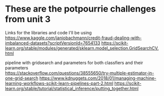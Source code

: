 # These are the potpourrie challenges from unit 3


Links for the libraries and code I'll be using<br>
https://www.kaggle.com/janiobachmann/credit-fraud-dealing-with-imbalanced-datasets?scriptVersionId=7654133
https://scikit-learn.org/stable/modules/generated/sklearn.model_selection.GridSearchCV.html

pipeline with gridsearch and parameters for both classfiers and their parameters<br>
https://stackoverflow.com/questions/38555650/try-multiple-estimator-in-one-grid-search
https://www.kdnuggets.com/2018/01/managing-machine-learning-workflows-scikit-learn-pipelines-part-2.html
https://scikit-learn.org/stable/tutorial/statistical_inference/putting_together.html

